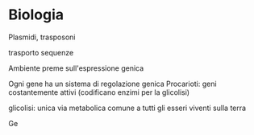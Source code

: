 # Biologia

Plasmidi, trasposoni

trasporto sequenze

Ambiente preme sull'espressione genica

Ogni gene ha un sistema di regolazione genica
Procarioti: geni costantemente attivi (codificano enzimi per la glicolisi)

glicolisi: unica via metabolica comune a tutti gli esseri viventi sulla terra 


Ge
<!--stackedit_data:
eyJoaXN0b3J5IjpbLTMwMjc2ODM2MSw5MzM4ODYwMjcsLTIxMj
Y0Mzc2MjMsLTgzMTg2NzU1MV19
-->